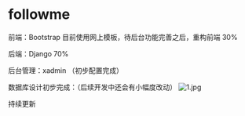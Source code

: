 # followme

前端：Bootstrap
目前使用网上模板，待后台功能完善之后，重构前端 30%

后端：Django 70%

后台管理：xadmin （初步配置完成）

数据库设计初步完成：（后续开发中还会有小幅度改动）
![1.jpg](https://ooo.0o0.ooo/2017/03/01/58b6bbf54b32f.jpg)

持续更新